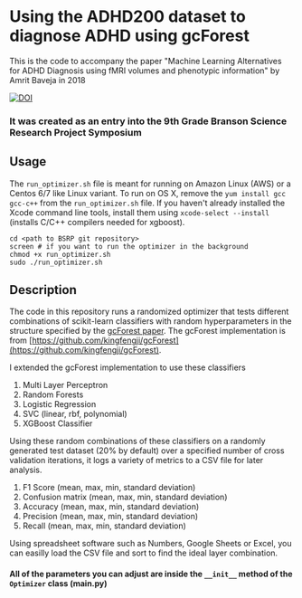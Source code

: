 # Using the ADHD200 dataset to diagnose ADHD using gcForest
This is the code to accompany the paper "Machine Learning Alternatives for ADHD Diagnosis using fMRI volumes and phenotypic information" by Amrit Baveja in 2018


[![DOI](https://zenodo.org/badge/DOI/10.5281/zenodo.1227447.svg)](https://doi.org/10.5281/zenodo.1227447)

### It was created as an entry into the 9th Grade Branson Science Research Project Symposium
## Usage
The `run_optimizer.sh` file is meant for running on Amazon Linux (AWS) or a Centos 6/7 like Linux variant. To run on OS X, remove the `yum install gcc gcc-c++` from the `run_optimizer.sh` file. If you haven't already installed the Xcode command line tools, install them using `xcode-select --install` (installs C/C++ compilers needed for xgboost).

```
cd <path to BSRP git repository>
screen # if you want to run the optimizer in the background
chmod +x run_optimizer.sh
sudo ./run_optimizer.sh
```

## Description
The code in this repository runs a randomized optimizer that tests different combinations of scikit-learn classifiers with random hyperparameters in the structure specified by the [gcForest paper](https://arxiv.org/abs/1702.08835).
The gcForest implementation is from [https://github.com/kingfengji/gcForest](https://github.com/kingfengji/gcForest).

I extended the gcForest implementation to use these classifiers
1. Multi Layer Perceptron
2. Random Forests
3. Logistic Regression
4. SVC (linear, rbf, polynomial)
5. XGBoost Classifier

Using these random combinations of these classifiers on a randomly generated test dataset (20% by default) over a specified number of cross validation iterations, it logs a variety of metrics to a CSV file for later analysis.
1. F1 Score (mean, max, min, standard deviation)
2. Confusion matrix (mean, max, min, standard deviation)
3. Accuracy (mean, max, min, standard deviation)
4. Precision (mean, max, min, standard deviation)
5. Recall (mean, max, min, standard deviation)

Using spreadsheet software such as Numbers, Google Sheets or Excel, you can easilly load the CSV file and sort to find the ideal layer combination. 

#### All of the parameters you can adjust are inside the `__init__` method of the `Optimizer` class (main.py)
